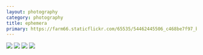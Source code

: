 ```yaml
---
layout: photography
category: photography
title: ephemera
primary: https://farm66.staticflickr.com/65535/54462445506_c468be7f97_b.jpg
---
```


<div class="gallery">
  <div class="row">
    <div class="column">
      <img src="https://farm66.staticflickr.com/65535/54462445506_c468be7f97_b.jpg">
      <img src="https://farm66.staticflickr.com/65535/54067637459_72b03a84bd_b.jpg">
      <img src="https://farm66.staticflickr.com/65535/54068589227_c487f63009_b.jpg">
      <img src="https://farm66.staticflickr.com/65535/54558601814_13f680946c_b.jpg">
    </div>
  </div>
</div>
